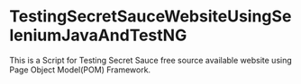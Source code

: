 # TestingSecretSauceWebsiteUsingSeleniumJavaAndTestNG
This is a Script for Testing Secret Sauce free source available website using Page Object Model(POM) Framework.
